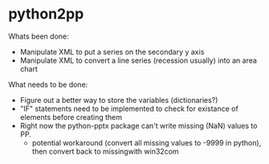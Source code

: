 # python2pp

Whats been done:
 - Manipulate XML to put a series on the secondary y axis
 - Manipulate XML to convert a line series (recession usually) into an area chart
 
 What needs to be done:
 - Figure out a better way to store the variables (dictionaries?)
 - "IF" statements need to be implemented to check for existance of elements before creating them
 - Right now the python-pptx package can't write missing (NaN) values to PP.
    - potential workaround (convert all missing values to -9999 in python), then convert back to missingwith win32com
 
